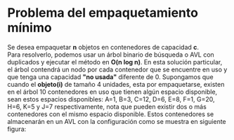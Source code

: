 # Problema del empaquetamiento mínimo

Se desea empaquetar **n** objetos en contenedores de capacidad **c**. <br>
Para resolverlo, podemos usar un árbol binario de búsqueda o AVL con duplicados y ejecutar el método en **O(n log n)**.
En esta solución particular, el árbol contendrá un nodo por cada contenedor que se encuentre en uso y que tenga una capacidad **"no usada"** diferente de 0. Supongamos que cuando el **objeto(i)** de tamaño 4 unidades, esta por empaquetarse, existen en el árbol 10 contenedores en uso que tienen algún espacio disponible, sean estos espacios disponibles: A=1, B=3, C=12, D=6, E=8, F=1, G=20, H=6, K=5 y J=7 respectivamente, nota que pueden existir dos o más contenedores con el mismo espacio disponible. Estos contenedores se almacenarán en un AVL con la configuración como se muestra en siguiente figura:

